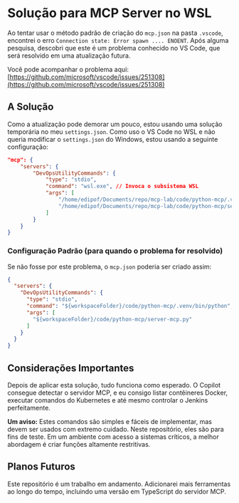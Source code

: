 # Solução para MCP Server no WSL

Ao tentar usar o método padrão de criação do `mcp.json` na pasta `.vscode`, encontrei o erro `Connection state: Error spawn .... ENOENT`. Após alguma pesquisa, descobri que este é um problema conhecido no VS Code, que será resolvido em uma atualização futura.

Você pode acompanhar o problema aqui: [https://github.com/microsoft/vscode/issues/251308](https://github.com/microsoft/vscode/issues/251308)

## A Solução

Como a atualização pode demorar um pouco, estou usando uma solução temporária no meu `settings.json`. Como uso o VS Code no WSL e não queria modificar o `settings.json` do Windows, estou usando a seguinte configuração:

```json
"mcp": {
    "servers": {
        "DevOpsUtilityCommands": {
            "type": "stdio",
            "command": "wsl.exe", // Invoca o subsistema WSL
            "args": [
                "/home/edipof/Documents/repo/mcp-lab/code/python-mcp/.venv/bin/python", // Comando a ser executado dentro do WSL
                "/home/edipof/Documents/repo/mcp-lab/code/python-mcp/server-mcp.py" // Caminho dentro do WSL
            ]
        }
    }
}
```

### Configuração Padrão (para quando o problema for resolvido)

Se não fosse por este problema, o `mcp.json` poderia ser criado assim:

```json
{
  "servers": {
    "DevOpsUtilityCommands": {
      "type": "stdio",
      "command": "${workspaceFolder}/code/python-mcp/.venv/bin/python",
      "args": [
        "${workspaceFolder}/code/python-mcp/server-mcp.py"
      ]
    }
  }
}
```

## Considerações Importantes

Depois de aplicar esta solução, tudo funciona como esperado. O Copilot consegue detectar o servidor MCP, e eu consigo listar contêineres Docker, executar comandos do Kubernetes e até mesmo controlar o Jenkins perfeitamente.

**Um aviso:** Estes comandos são simples e fáceis de implementar, mas devem ser usados com extremo cuidado. Neste repositório, eles são para fins de teste. Em um ambiente com acesso a sistemas críticos, a melhor abordagem é criar funções altamente restritivas.

## Planos Futuros

Este repositório é um trabalho em andamento. Adicionarei mais ferramentas ao longo do tempo, incluindo uma versão em TypeScript do servidor MCP.
